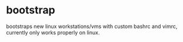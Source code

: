 # bootstrap
bootstraps new linux workstations/vms with custom bashrc and vimrc, currently only works properly on linux.
